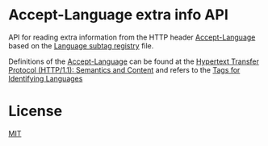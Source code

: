 Accept-Language extra info API
==============================

API for reading extra information from the HTTP header [Accept-Language][url-moz-accept-language] based on the [Language subtag registry][url-language-subtag-registry] file.

Definitions of the [Accept-Language][url-moz-accept-language] can be found at the [Hypertext Transfer Protocol (HTTP/1.1): Semantics and Content][url-rfc7231-3.1.3.1] and refers to the [Tags for Identifying Languages][url-rfc5646-3.1]

License
=======

  [MIT][LICENSE]

[url-moz-accept-language]: https://developer.mozilla.org/en-US/docs/Web/HTTP/Headers/Accept-Language
[url-rfc7231-5.3.5]: https://tools.ietf.org/html/rfc7231#section-5.3.5
[url-rfc7231-3.1.3.1]: https://tools.ietf.org/html/rfc7231#section-3.1.3.1
[url-rfc5646-3.1]: https://tools.ietf.org/html/rfc5646#section-3.1
[url-language-subtag-registry]: https://www.iana.org/assignments/language-subtag-registry/language-subtag-registry
[LICENSE]: LICENSE
